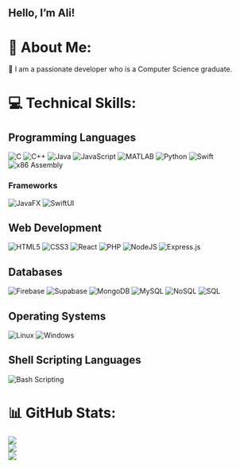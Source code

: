 ## Hello, I’m Ali! 

# 👤 About Me:
🚀 I am a passionate developer who is a Computer Science graduate.

# 💻 Technical Skills:

## Programming Languages
![C](https://img.shields.io/badge/c-%2300599C.svg?style=for-the-badge&logo=c&logoColor=white) 
![C++](https://img.shields.io/badge/c++-%2300599C.svg?style=for-the-badge&logo=c%2B%2B&logoColor=white) 
![Java](https://img.shields.io/badge/java-%23ED8B00.svg?style=for-the-badge&logo=java&logoColor=white) 
![JavaScript](https://img.shields.io/badge/javascript-%23323330.svg?style=for-the-badge&logo=javascript&logoColor=%23F7DF1E)
![MATLAB](https://img.shields.io/badge/matlab-%230076A8.svg?style=for-the-badge&logo=mathworks&logoColor=white)
![Python](https://img.shields.io/badge/python-%2314354C.svg?style=for-the-badge&logo=python&logoColor=white) 
![Swift](https://img.shields.io/badge/swift-%23FA7343.svg?style=for-the-badge&logo=swift&logoColor=white)
![x86 Assembly](https://img.shields.io/badge/x86%20Assembly-%231F7A89.svg?style=for-the-badge)

### Frameworks
![JavaFX](https://img.shields.io/badge/JavaFX-%23ED8B00.svg?style=for-the-badge&logo=java&logoColor=white)
![SwiftUI](https://img.shields.io/badge/SwiftUI-%23FA7343.svg?style=for-the-badge&logo=swift&logoColor=white) 

## Web Development
![HTML5](https://img.shields.io/badge/html5-%23E34F26.svg?style=for-the-badge&logo=html5&logoColor=white) 
![CSS3](https://img.shields.io/badge/css3-%231572B6.svg?style=for-the-badge&logo=css3&logoColor=white) 
![React](https://img.shields.io/badge/react-%2320232a.svg?style=for-the-badge&logo=react&logoColor=%2361DAFB)
![PHP](https://img.shields.io/badge/php-%23777BB4.svg?style=for-the-badge&logo=php&logoColor=white)
![NodeJS](https://img.shields.io/badge/node.js-6DA55F?style=for-the-badge&logo=node.js&logoColor=white) 
![Express.js](https://img.shields.io/badge/express.js-%23404d59.svg?style=for-the-badge&logo=express&logoColor=%2361DAFB)

## Databases
![Firebase](https://img.shields.io/badge/firebase-%23039BE5.svg?style=for-the-badge&logo=firebase) 
![Supabase](https://img.shields.io/badge/Supabase-3ECF8E?style=for-the-badge&logo=supabase&logoColor=white) 
![MongoDB](https://img.shields.io/badge/MongoDB-%234ea94b.svg?style=for-the-badge&logo=mongodb&logoColor=white)
![MySQL](https://img.shields.io/badge/mysql-%2300f.svg?style=for-the-badge&logo=mysql&logoColor=white)
![NoSQL](https://img.shields.io/badge/NoSQL-003545?style=for-the-badge&logo=firebase&logoColor=white) 
![SQL](https://img.shields.io/badge/SQL-%2307405e.svg?style=for-the-badge&logo=sqlite&logoColor=white)

## Operating Systems
![Linux](https://img.shields.io/badge/linux-%231572B6.svg?style=for-the-badge&logo=linux&logoColor=white) 
![Windows](https://img.shields.io/badge/Windows-%230078D6.svg?style=for-the-badge&logo=windows&logoColor=white)

## Shell Scripting Languages
![Bash Scripting](https://img.shields.io/badge/Bash-121011?style=for-the-badge&logo=gnu-bash&logoColor=white)

# 📊 GitHub Stats:
![](https://github-readme-stats.vercel.app/api?username=AliAbdullaA00786&hide_border=false&include_all_commits=true&count_private=true)<br/>
![](https://github-readme-streak-stats.herokuapp.com/?user=AliAbdullaA00786&hide_border=false)<br/>
![](https://github-readme-stats.vercel.app/api/top-langs/?username=AliAbdullaA00786&hide_border=false&include_all_commits=true&count_private=true&layout=compact)
